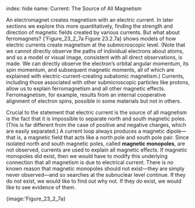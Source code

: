 index: hide
name: Current: The Source of All Magnetism

An electromagnet creates magnetism with an electric current. In later sections we explore this more quantitatively, finding the strength and direction of magnetic fields created by various currents. But what about ferromagnets? {'Figure_23_2_7a Figure 23.2.7a} shows models of how electric currents create magnetism at the submicroscopic level. (Note that we cannot directly observe the paths of individual electrons about atoms, and so a model or visual image, consistent with all direct observations, is made. We can directly observe the electron’s orbital angular momentum, its spin momentum, and subsequent magnetic moments, all of which are explained with electric-current-creating subatomic magnetism.) Currents, including those associated with other submicroscopic particles like protons, allow us to explain ferromagnetism and all other magnetic effects. Ferromagnetism, for example, results from an internal cooperative alignment of electron spins, possible in some materials but not in others.

Crucial to the statement that electric current is the source of all magnetism is the fact that it is impossible to separate north and south magnetic poles. (This is far different from the case of positive and negative charges, which are easily separated.) A current loop always produces a magnetic dipole—that is, a magnetic field that acts like a north pole and south pole pair. Since isolated north and south magnetic poles, called  **magnetic monopoles**, are not observed, currents are used to explain all magnetic effects. If magnetic monopoles did exist, then we would have to modify this underlying connection that all magnetism is due to electrical current. There is no known reason that magnetic monopoles should not exist—they are simply never observed—and so searches at the subnuclear level continue. If they do  *not* exist, we would like to find out why not. If they  *do* exist, we would like to see evidence of them.


{image:'Figure_23_2_7a}
        
